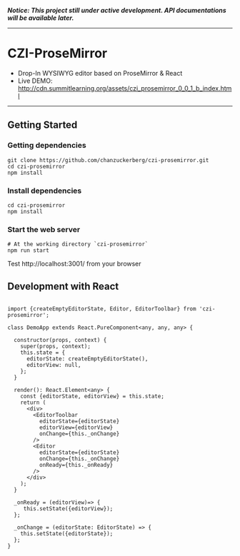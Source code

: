 
***Notice: This project still under active development. API documentations will be available later.***

---

# CZI-ProseMirror

+ Drop-In WYSIWYG editor based on ProseMirror & React
+ Live DEMO: http://cdn.summitlearning.org/assets/czi_prosemirror_0_0_1_b_index.html

---

## Getting Started

### Getting dependencies

```
git clone https://github.com/chanzuckerberg/czi-prosemirror.git
cd czi-prosemirror
npm install
```


### Install dependencies
```
cd czi-prosemirror
npm install
```

### Start the web server

```
# At the working directory `czi-prosemirror`
npm run start
```
Test http://localhost:3001/ from your browser

## Development with React

```

import {createEmptyEditorState, Editor, EditorToolbar} from 'czi-prosemirror';

class DemoApp extends React.PureComponent<any, any, any> {

  constructor(props, context) {
    super(props, context);
    this.state = {
      editorState: createEmptyEditorState(),
      editorView: null,
    };
  }

  render(): React.Element<any> {
    const {editorState, editorView} = this.state;
    return (
      <div>
        <EditorToolbar
          editorState={editorState}
          editorView={editorView}
          onChange={this._onChange}
        />
        <Editor
          editorState={editorState}
          onChange={this._onChange}
          onReady={this._onReady}
        />
      </div>
    );
  }

  _onReady = (editorView)=> {
     this.setState({editorView});
  };

  _onChange = (editorState: EditorState) => {
    this.setState({editorState});
  };
}
```

